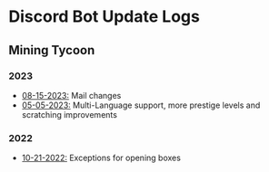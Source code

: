 # Discord Bot Update Logs

## Mining Tycoon

### 2023

- [08-15-2023:](https://github.com/LT-Labs/Updates/blob/main/Mining%20Tycoon/08-15-2023.md) Mail changes
- [05-05-2023:](https://github.com/LT-Labs/Updates/blob/main/Mining%20Tycoon/05-05-2023.md) Multi-Language support, more prestige levels and scratching improvements

### 2022

- [10-21-2022:](https://github.com/LT-Labs/Updates/blob/main/Mining%20Tycoon/10-21-2022.md) Exceptions for opening boxes

